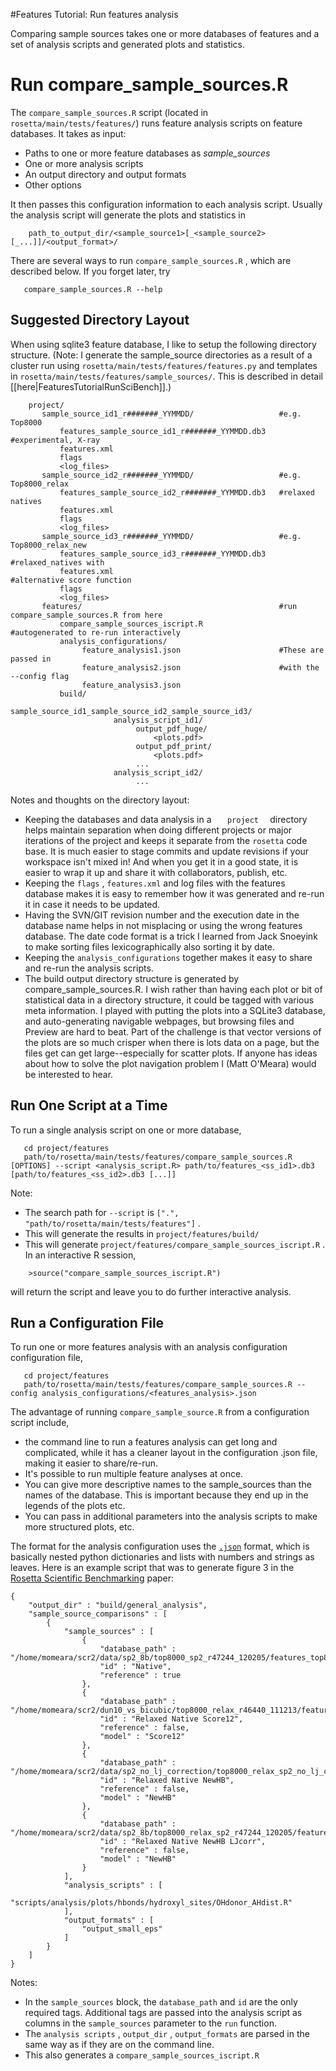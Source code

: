 #Features Tutorial: Run features analysis

Comparing sample sources takes one or more databases of features and a set of analysis scripts and generated plots and statistics.

Run compare\_sample\_sources.R
==============================

The `compare_sample_sources.R` script (located in `rosetta/main/tests/features/`) runs feature analysis scripts on feature databases. It takes as input:

-   Paths to one or more feature databases as *sample\_sources*
-   One or more analysis scripts
-   An output directory and output formats
-   Other options

It then passes this configuration information to each analysis script. Usually the analysis script will generate the plots and statistics in

        path_to_output_dir/<sample_source1>[_<sample_source2>[_...]]/<output_format>/

There are several ways to run `compare_sample_sources.R` , which are described below. If you forget later, try

       compare_sample_sources.R --help

Suggested Directory Layout
--------------------------

When using sqlite3 feature database, I like to setup the following directory structure. (Note: I generate the sample\_source directories as a result of a cluster run using `rosetta/main/tests/features/features.py` and templates in `rosetta/main/tests/features/sample_sources/`. This is described in detail [[here|FeaturesTutorialRunSciBench]].)

        project/
           sample_source_id1_r#######_YYMMDD/                   #e.g. Top8000
               features_sample_source_id1_r#######_YYMMDD.db3   #experimental, X-ray 
               features.xml
               flags
               <log_files>
           sample_source_id2_r#######_YYMMDD/                   #e.g. Top8000_relax
               features_sample_source_id2_r#######_YYMMDD.db3   #relaxed natives
               features.xml
               flags
               <log_files>
           sample_source_id3_r#######_YYMMDD/                   #e.g. Top8000_relax_new
               features_sample_source_id3_r#######_YYMMDD.db3   #relaxed_natives with
               features.xml                                     #alternative score function
               flags
               <log_files>
           features/                                            #run compare_sample_sources.R from here
               compare_sample_sources_iscript.R                 #autogenerated to re-run interactively
               analysis_configurations/
                    feature_analysis1.json                      #These are passed in
                    feature_analysis2.json                      #with the --config flag
                    feature_analysis3.json
               build/
                     sample_source_id1_sample_source_id2_sample_source_id3/
                           analysis_script_id1/
                                output_pdf_huge/
                                    <plots.pdf>
                                output_pdf_print/
                                    <plots.pdf>
                                ...
                           analysis_script_id2/
                                ...

Notes and thoughts on the directory layout:

-   Keeping the databases and data analysis in a `    project   ` directory helps maintain separation when doing different projects or major iterations of the project and keeps it separate from the `rosetta` code base. It is much easier to stage commits and update revisions if your workspace isn't mixed in! And when you get it in a good state, it is easier to wrap it up and share it with collaborators, publish, etc.
-   Keeping the `flags` , `features.xml` and log files with the features database makes it is easy to remember how it was generated and re-run it in case it needs to be updated.
-   Having the SVN/GIT revision number and the execution date in the database name helps in not misplacing or using the wrong features database. The date code format is a trick I learned from Jack Snoeyink to make sorting files lexicographically also sorting it by date.
-   Keeping the `analysis_configurations` together makes it easy to share and re-run the analysis scripts.
-   The build output directory structure is generated by compare\_sample\_sources.R. I wish rather than having each plot or bit of statistical data in a directory structure, it could be tagged with various meta information. I played with putting the plots into a SQLite3 database, and auto-generating navigable webpages, but browsing files and Preview are hard to beat. Part of the challenge is that vector versions of the plots are so much crisper when there is lots data on a page, but the files get can get large--especially for scatter plots. If anyone has ideas about how to solve the plot navigation problem I (Matt O'Meara) would be interested to hear.

Run One Script at a Time
------------------------

To run a single analysis script on one or more database,

       cd project/features
       path/to/rosetta/main/tests/features/compare_sample_sources.R [OPTIONS] --script <analysis_script.R> path/to/features_<ss_id1>.db3 [path/to/features_<ss_id2>.db3 [...]]

Note:

-   The search path for `--script` is `[".", "path/to/rosetta/main/tests/features"]` .
-   This will generate the results in `project/features/build/`
-   This will generate `project/features/compare_sample_sources_iscript.R` . In an interactive R session,

<!-- -->

        >source("compare_sample_sources_iscript.R")

will return the script and leave you to do further interactive analysis.

Run a Configuration File
------------------------

To run one or more features analysis with an analysis configuration configuration file,

       cd project/features
       path/to/rosetta/main/tests/features/compare_sample_sources.R --config analysis_configurations/<features_analysis>.json

The advantage of running `compare_sample_source.R` from a configuration script include,

-   the command line to run a features analysis can get long and complicated, while it has a cleaner layout in the configuration .json file, making it easier to share/re-run.
-   It's possible to run multiple feature analyses at once.
-   You can give more descriptive names to the sample\_sources than the names of the database. This is important because they end up in the legends of the plots etc.
-   You can pass in additional parameters into the analysis scripts to make more structured plots, etc.

The format for the analysis configuration uses the [`.json`](http://www.json.org/) format, which is basically nested python dictionaries and lists with numbers and strings as leaves. Here is an example script that was to generate figure 3 in the [Rosetta Scientific Benchmarking](http://contador.med.unc.edu/features/paper/features_optE_methenz_120710.pdf) paper:

    {  
        "output_dir" : "build/general_analysis",  
        "sample_source_comparisons" : [  
            {  
                "sample_sources" : [  
                    {  
                        "database_path" : "/home/momeara/scr2/data/sp2_8b/top8000_sp2_r47244_120205/features_top8000_sp2_r47244_120205.db3",  
                        "id" : "Native",  
                        "reference" : true  
                    },  
                    {  
                        "database_path" : "/home/momeara/scr2/dun10_vs_bicubic/top8000_relax_r46440_111213/features_top8000_relax_r46440_111213.db3",  
                        "id" : "Relaxed Native Score12",  
                        "reference" : false,  
                        "model" : "Score12"  
                    },  
                    {  
                        "database_path" : "/home/momeara/scr2/data/sp2_no_lj_correction/top8000_relax_sp2_no_lj_correction_r48561_120518/features_top8000_relax_sp2_no_lj_correction_r48561_120518.db3",  
                        "id" : "Relaxed Native NewHB",  
                        "reference" : false,  
                        "model" : "NewHB"  
                    },  
                    {  
                        "database_path" : "/home/momeara/scr2/data/sp2_8b/top8000_relax_sp2_r47244_120205/features_top8000_relax_sp2_r47244_120205.db3",  
                        "id" : "Relaxed Native NewHB LJcorr",  
                        "reference" : false,  
                        "model" : "NewHB"  
                    }  
                ],  
                "analysis_scripts" : [  
                    "scripts/analysis/plots/hbonds/hydroxyl_sites/OHdonor_AHdist.R"  
                ],  
                "output_formats" : [  
                    "output_small_eps"  
                ]  
            }  
        ]  
    }  

Notes:

-   In the `sample_sources` block, the `database_path` and `id` are the only required tags. Additional tags are passed into the analysis script as columns in the `sample_sources` parameter to the `run` function.
-   The `analysis scripts` , `output_dir` , `output_formats` are parsed in the same way as if they are on the command line.
-   This also generates a `compare_sample_sources_iscript.R`

